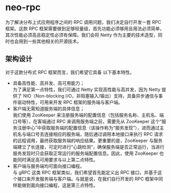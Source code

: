 # neo-rpc
为了解决分布上式应用程序之间的 RPC 调用问题，我们决定自行开发一套 RPC 框架。这款 RPC 框架需要做到足够轻量级，首先功能必须够用且用法必须简单，其次性能必须高且稳定性必须有保障。我们会将 Netty 作为主要的技术造型，同时也会用到一些其他相关的开源技术。

## 架构设计
对于这款分布式 RPC 框架而言，我们希望它具备 以下基本特性。
- 具备高性能、高并发、高可用能力；    
为了满足第一点特性，我们可通过 Netty 实现高性能与高并发，因为 Netty 提供了 NIO（Non-blocking I/O，非阻塞输入/输出）支持，具备异步通信与事件驱动特性，可用来开发 RPC 框架的服务端与客户端。    
- 客户端无需知道服务端的具体信息；    
我们使用 ZooKeeper 来注册服务端的配置信息（包括服务名称、主机名、端口号等），在客端通过 RPC 来调用服务端之前，需要先从 ZooKeeper 这个“服务注册中心”中获取服务端的配置信息（该操作称为“服务发现”），进而通过主机名与端口号去连接相应的服务端，随后通过调用本地接口来执行 RPC 请求的远程调用，最终获取服务端的响应结果。更重要的是，ZooKeeper 与服务端建立了长连接，可定时进行“心跳检测”，确保服务端是否正常运行，当进行服务发现时只会获取正常运行的服务端配置信息。因此，使用 ZooKeeper 也能同时满足高可用要求与以上第二点特性。  
- 客户端与服务端均可面向接口编程。    
与 gRPC 这类 RPC 框架类似，我们希望首先能定义出 RPC 接口，并基于这个接口来开发服务端与客户端。与就是说，在我们自行开发的 RPC 框架中同样能做到面向接口编程，这是第三点特性。    

